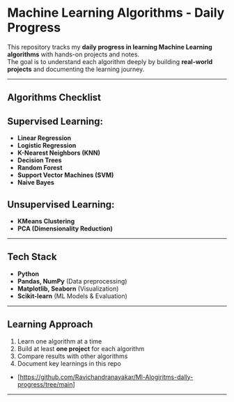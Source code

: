 # Machine Learning Algorithms - Daily Progress

This repository tracks my **daily progress in learning Machine Learning algorithms** with hands-on projects and notes.  
The goal is to understand each algorithm deeply by building **real-world projects** and documenting the learning journey.  

---

##  Algorithms Checklist
## **Supervised Learning:**

-  **Linear Regression** 
-  **Logistic Regression** 
-  **K-Nearest Neighbors (KNN)** 
-  **Decision Trees**   
-  **Random Forest** 
-  **Support Vector Machines (SVM)** 
-  **Naive Bayes** 

## **Unsupervised Learning:**
-   **KMeans Clustering**
-   **PCA (Dimensionality Reduction)**
---

##  Tech Stack
- **Python**  
- **Pandas, NumPy** (Data preprocessing)  
- **Matplotlib, Seaborn** (Visualization)  
- **Scikit-learn** (ML Models & Evaluation)  

---

##  Learning Approach
1. Learn one algorithm at a time  
2. Build at least **one project** for each algorithm  
3. Compare results with other algorithms  
4. Document key learnings in this repo
- [https://github.com/Ravichandranayakar/Ml-Alogiritms-dally-progress/tree/main]
---










